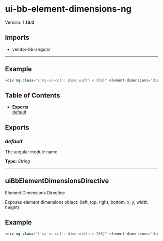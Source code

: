 # ui-bb-element-dimensions-ng


Version: **1.18.0**


## Imports

* vendor-bb-angular

---

## Example

```javascript
<div ng-class="{'my-xs-col': dims.width < 200}" element-dimensions="dims"></div>
```

## Table of Contents
- **Exports**<br/>    <a href="#default">default</a><br/>

## Exports

### <a name="default"></a>*default*

The angular module name

**Type:** *String*


---

## uiBbElementDimensionsDirective

Element Dimensions Directive

Exposes element dimensions object:
{left, top, right, bottom, x, y, width, height}

## Example

```javascript
<div ng-class="{'my-xs-col': dims.width < 200}" element-dimensions="dims"></div>
```
